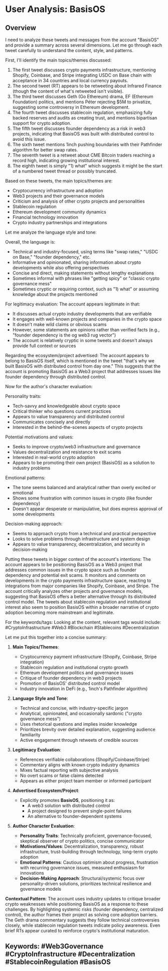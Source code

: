 # User Analysis: BasisOS

## Overview

<think>
I need to analyze these tweets and messages from the account "BasisOS" and provide a summary across several dimensions. Let me go through each tweet carefully to understand the content, style, and patterns.

First, I'll identify the main topics/themes discussed:

1. The first tweet discusses crypto payments infrastructure, mentioning Shopify, Coinbase, and Stripe integrating USDC on Base chain with acceptance in 34 countries and local currency payouts.
2. The second tweet (RT) appears to be retweeting about Infrared Finance (though the content of what's retweeted isn't visible).
3. The third tweet discusses Geth (Go Ethereum) drama, EF (Ethereum Foundation) politics, and mentions Péter rejecting $5M to privatize, suggesting some controversy in Ethereum development.
4. The fourth tweet discusses stablecoin regulation, emphasizing fully backed reserves and audits as creating trust, and mentions bipartisan support for crypto adoption.
5. The fifth tweet discusses founder dependency as a risk in web3 projects, indicating that BasisOS was built with distributed control to avoid this issue.
6. The sixth tweet mentions 1inch pushing boundaries with their Pathfinder algorithm for better swap rates.
7. The seventh tweet is a retweet about CME Bitcoin traders reaching a record high, indicating growing institutional interest.
8. The eighth tweet is simply "1) what" which suggests it might be the start of a numbered tweet thread or possibly truncated.

Based on these tweets, the main topics/themes are:
- Cryptocurrency infrastructure and adoption
- Web3 projects and their governance models
- Criticism and analysis of other crypto projects and personalities
- Stablecoin regulation
- Ethereum development community dynamics
- Financial technology innovation
- Crypto industry partnerships and integrations

Let me analyze the language style and tone:

Overall, the language is:
- Technical and industry-focused, using terms like "swap rates," "USDC on Base," "founder dependency," etc.
- Informative and opinionated, sharing information about crypto developments while also offering perspectives
- Concise and direct, making statements without lengthy explanations
- Sometimes informal with phrases like "getting spicy" or "classic crypto governance mess"
- Sometimes cryptic or requiring context, such as "1) what" or assuming knowledge about the projects mentioned

For legitimacy evaluation:
The account appears legitimate in that:
- It discusses actual crypto industry developments that are verifiable
- It engages with well-known projects and companies in the crypto space
- It doesn't make wild claims or obvious scams
- However, some statements are opinions rather than verified facts (e.g., "founder dependency is the og web3 rug vector")
- The account is relatively cryptic in some tweets and doesn't always provide full context or sources

Regarding the ecosystem/project advertised:
The account appears to belong to BasisOS itself, which is mentioned in the tweet "that's why we built BasisOS with distributed control from day one." This suggests that the account is promoting BasisOS as a Web3 project that addresses issues like founder dependency through distributed control.

Now for the author's character evaluation:

Personality traits:
- Tech-savvy and knowledgeable about crypto space
- Critical thinker who questions current practices
- Appears to value transparency and distributed control
- Communicates concisely and directly
- Interested in the behind-the-scenes aspects of crypto projects

Potential motivations and values:
- Seeks to improve crypto/web3 infrastructure and governance
- Values decentralization and resistance to exit scams
- Interested in real-world crypto adoption
- Appears to be promoting their own project (BasisOS) as a solution to industry problems

Emotional patterns:
- The tone seems balanced and analytical rather than overly excited or emotional
- Shows some frustration with common issues in crypto (like founder dependency)
- Doesn't appear desperate or manipulative, but does express approval of some developments

Decision-making approach:
- Seems to approach crypto from a technical and practical perspective
- Looks to solve problems through infrastructure and system design
- Appears to value transparency, decentralization, and security in decision-making

Putting these tweets in bigger context of the account's intentions:
The account appears to be positioning BasisOS as a Web3 project that addresses common issues in the crypto space such as founder dependency and potential exit scams. It monitors and comments on developments in the crypto payments infrastructure space, reacting to integrations from major companies like Shopify, Coinbase, and Stripe. The account critically analyzes other projects and governance models, suggesting that BasisOS offers a better alternative through its distributed control model. The tweets about stablecoin regulation and institutional interest also seem to position BasisOS within a broader narrative of crypto adoption becoming more mainstream and legitimate.

For the keywords/tags:
Looking at the content, relevant tags would include:
#CryptoInfrastructure
#Web3
#Blockchain
#Stablecoins
#Decentralization

Let me put this together into a concise summary:
</think>

1. **Main Topics/Themes**:
   - Cryptocurrency payment infrastructure (Shopify, Coinbase, Stripe integration)
   - Stablecoin regulation and institutional crypto growth
   - Ethereum development politics and governance issues
   - Critique of founder dependency in web3 projects
   - Promotion of BasisOS' distributed control model
   - Industry innovation in DeFi (e.g., 1inch's Pathfinder algorithm)

2. **Language Style and Tone**:
   - Technical and concise, with industry-specific jargon
   - Analytical, opinionated, and occasionally sardonic ("crypto governance mess")
   - Uses rhetorical questions and implies insider knowledge
   - Prioritizes brevity over detailed explanation, suggesting audience familiarity
   - Active engagement through retweets of credible sources

3. **Legitimacy Evaluation**:
   - References verifiable collaborations (Shopify/Coinbase/Stripe)
   - Commentary aligns with known crypto industry dynamics
   - Mixes factual reporting with subjective analysis
   - No overt scams or false claims detected
   - Appears as either project team member or informed participant

4. **Advertised Ecosystem/Project**:
   - Explicitly promotes **BasisOS**, positioning it as:
     - A web3 solution with distributed control
     - A project designed to prevent single-point failures
     - An alternative to founder-dependent systems

5. **Author Character Evaluation**:
   - **Personality Traits**: Technically proficient, governance-focused, skeptical observer of crypto politics, concise communicator
   - **Motivations/Values**: Decentralization, transparency, robust infrastructure, trust-building through technology, long-term crypto adoption
   - **Emotional Patterns**: Cautious optimism about progress, frustration with recurring governance issues, measured enthusiasm for innovations
   - **Decision-Making Approach**: Structural/systemic focus over personality-driven solutions, prioritizes technical resilience and governance models

**Contextual Pattern**:
The account uses industry updates to critique broader crypto weaknesses while positioning BasisOS as a response to these challenges. By highlighting systemic risks (founder dependency, centralized control), the author frames their project as solving core adoption barriers. The Geth drama commentary suggests they follow technical controversies closely, while stablecoin regulation tweets indicate policy awareness. Even brief RTs appear curated to reinforce crypto's institutional maturation.

**Keywords**: #Web3Governance #CryptoInfrastructure #Decentralization #StablecoinRegulation #BasisOS
---
